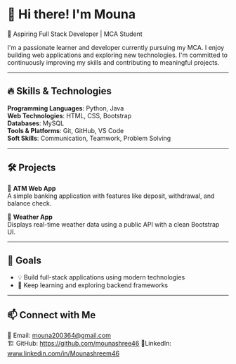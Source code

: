 # 👋 Hi there! I'm Mouna  
🚀 Aspiring Full Stack Developer | MCA Student 

I'm a passionate learner and developer currently pursuing my MCA. I enjoy building web applications and exploring new technologies. I'm committed to continuously improving my skills and contributing to meaningful projects.

---

## 🔥 Skills & Technologies

**Programming Languages**: Python, Java  
**Web Technologies**: HTML, CSS, Bootstrap  
**Databases**: MySQL  
**Tools & Platforms**: Git, GitHub, VS Code  
**Soft Skills**: Communication, Teamwork, Problem Solving

---

## 🛠️ Projects

🔹 **ATM Web App**  
A simple banking application with features like deposit, withdrawal, and balance check.

🔹 **Weather App**  
Displays real-time weather data using a public API with a clean Bootstrap UI.

---

## 🎯 Goals

- 💡 Build full-stack applications using modern technologies  
- 🌱 Keep learning and exploring backend frameworks  
 

---

## 📫 Connect with Me

📩 Email: mouna200364@gmail.com  
🏗 GitHub: https://github.com/mounashree46 
🔗LinkedIn: www.linkedin.com/in/Mounashreem46




